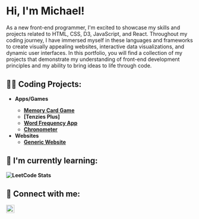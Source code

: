 <h1>Hi, I'm Michael!</h1>

As a new front-end programmer, I'm excited to showcase my skills and projects related to HTML, CSS, D3, JavaScript, and React. Throughout my coding journey, I have immersed myself in these languages and frameworks to create visually appealing websites, interactive data visualizations, and dynamic user interfaces. In this portfolio, you will find a collection of my projects that demonstrate my understanding of front-end development principles and my ability to bring ideas to life through code.

<h2>👨‍💻 Coding Projects:</h2>

- <b>Apps/Games<b>
  - [Memory Card Game](https://github.com/mflanagan924/memory-card-game)
  - [Tenzies Plus]
  - [Word Frequency App](https://github.com/mflanagan924/word-frequency)
  - [Chronometer](https://github.com/mflanagan924/Chrono-Meter)
- <b>Websites</b>
  - [Generic Website](https://github.com/mflanagan924/generic-website)
  
 <h2>🌱 I'm currently learning: </h2>
  
![LeetCode Stats](https://leetcode.card.workers.dev/mflanagan?theme=dark&font=baloo&extension=activity)

<h2> 🤳 Connect with me:</h2>

[<img align="left" alt="MichaelFlanagan | LinkedIn" width="22px" src="https://cdn.jsdelivr.net/npm/simple-icons@v3/icons/linkedin.svg" />][linkedin]

[linkedin]: https://www.linkedin.com/in/flanagan-michael-1a58b435/

<!--
**mflanagan924/mflanagan924** is a ✨ _special_ ✨ repository because its `README.md` (this file) appears on your GitHub profile.

Here are some ideas to get you started:

- 🔭 I’m currently working on ...
- 🌱 I’m currently learning ...
- 👯 I’m looking to collaborate on ...
- 🤔 I’m looking for help with ...
- 💬 Ask me about ...
- 📫 How to reach me: ...
- 😄 Pronouns: ...
- ⚡ Fun fact: ...
-->
